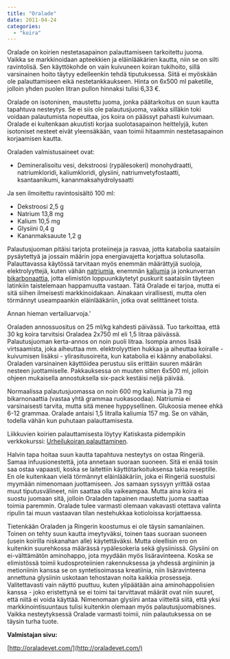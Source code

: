 ```yaml
---
title: "Oralade"
date: 2011-04-24
categories: 
  - "koira"
---
```


Oralade on koirien nestetasapainon palauttamiseen tarkoitettu juoma. Vaikka se markkinoidaan apteekkien ja eläinlääkärien kautta, niin se on silti ravintolisä. Sen käyttökohde on vain kuivuneen koiran tukihoito, sillä varsinainen hoito täytyy edelleenkin tehdä tiputuksessa. Siitä ei myöskään ole palauttamiseen eikä nestetankkaukseen. Hinta on 6x500 ml paketille, jolloin yhden puolen litran pullon hinnaksi tulisi 6,33 €.

<!--more-->

Oralade on isotoninen, maustettu juoma, jonka päätarkoitus on suun kautta tapahtuva nesteytys. Se ei siis ole palautusjuoma, vaikka silläkin toki voidaan palautumista nopeuttaa, jos koira on päässyt pahasti kuivumaan. Oralade ei kuitenkaan akuutisti korjaa suolotasapainon heittelyjä, kuten isotoniset nesteet eivät yleensäkään, vaan toimii hitaammin nestetasapainon korjaamisen kautta.

Oraladen valmistusaineet ovat:

- Demineralisoitu vesi, dekstroosi (rypälesokeri) monohydraatti, natriumkloridi, kaliumkloridi, glysiini, natriumvetyfostaatti, ksantaanikumi, kananmaksahydrolysaatti

Ja sen ilmoitettu ravintosisältö 100 ml:

- Dekstroosi 2,5 g
- Natrium 13,8 mg
- Kalium 10,5 mg
- Glysiini 0,4 g
- Kananmaksauute 1,2 g

Palautusjuoman pitäisi tarjota proteiineja ja rasvaa, jotta katabolia saataisiin pysäytettyä ja jossain määrin jopa energiavajetta korjattua solutasolla. Palauttavassa käytössä tarvitaan myös enemmän määrättyjä suoloja, elektrolyyttejä, kuten vähän [natriumia](https://www.katiska.eu/tieto/koira-tarve-mineraali/natrium/), enemmän [kaliumia](https://www.katiska.eu/tieto/koira-tarve-mineraali/kalium/) ja jonkunverran [bikarbonaattia](https://www.katiska.eu/tieto/palauttaminen/veren-puskurit-bikarbonaatti/), jotta elimistön loppuunkäytetyt puskurit saataisiin täyteen latinkiin taistelemaan happamuutta vastaan. Tätä Oralade ei tarjoa, mutta ei sitä siihen ilmeisesti markkinoidakaan. Ainakaan virallisesti, mutta olen törmännyt useampaankin eläinlääkäriin, jotka ovat selittäneet toista.

Annan hieman vertailuarvoja.'

Oraladen annossuositus on 25 ml/kg kahdesti päivässä. Tuo tarkoittaa, että 30 kg koira tarvitsisi Oraladea 2x750 ml eli 1,5 litraa päivässä. Palautusjuoman kerta-annos on noin puoli litraa. Isompia annos lisää virtsaamista, joka aiheuttaa mm. elektrolyyttien hukkaa ja aiheuttaa koiralle - kuivumisen lisäksi - ylirasitusoireita, kun katabolia ei käänny anaboliaksi. Oraladen varsinainen käyttöidea perustuu siis erittäin suuren määrän nesteen juottamiselle. Pakkauksessa on muuten sitten 6x500 ml, jolloin ohjeen mukaisella annostuksella six-pack kestäisi neljä päivää.

Normaalissa palautusjuomassa on noin 600 mg kaliumia ja 73 mg bikarnonaattia (vastaa yhtä grammaa ruokasoodaa). Natriumia ei varsinaisesti tarvita, mutta sitä menee hyppysellinen. Glukoosia menee ehkä 6-12 grammaa. Oralade antaisi 1,5 litralla kaliumia 157 mg. Se on vähän, todella vähän kun puhutaan palauttamisesta.

Liikkuvien koirien palauttamisesta löytyy Katiskasta pidempikin verkkokurssi: [Urheilukoiran palauttaminen](https://www.katiska.eu/tieto/palauttaminen/urheileva-koira-ja-palauttaminen/).

Halvin tapa hoitaa suun kautta tapahtuva nesteytys on ostaa Ringeriä. Samaa infuusionestettä, jota annetaan suoraan suoneen. Sitä ei enää tosin saa ostaa vapaasti, koska se laitettiin käyttötarkoituksensa takia reseptille. En ole kuitenkaan vielä törmännyt eläinlääkäriin, joka ei Ringeriä suostuisi myymään nimenomaan juottamiseen. Jos samaan syssyyn yrittää ostaa muut tiputusvälineet, niin saattaa olla vaikeampaa. Mutta aina koira ei suostu juomaan sitä, jolloin Oraladen tapainen maustettu juoma saattaa toimia paremmin. Oralade tulee varmasti olemaan vakavasti otettava valinta ripulin tai muun vastaavan tilan nestehukkaa kotioloissa korjattaessa.

Tietenkään Oraladen ja Ringerin koostumus ei ole täysin samanlainen. Toinen on tehty suun kautta imeytyväksi, toinen taas suoraan suoneen (usein koirilla niskanahan alle) käytettäväksi. Mutta oleellisin ero on kuitenkin suurehkossa määrässä rypälesokeria sekä glysiinissä. Glysiini on ei-välttämätön aminohappo, jota myydään myös lisäravinteena. Koska se elimistössä toimii kudosproteiinien rakennuksessa ja yhdessä arginiinin ja metioniinin kanssa se on syntetisoimassa kreatiinia, niin lisäravinteena annettuna glysiinin uskotaan tehostavan noita kaikkia prosesseja. Valitettavasti vain näyttö puuttuu, kuten ylipäätään aina aminohappolisien kanssa - joko eristettynä se ei toimi tai tarvittavat määrät ovat niin suuret, että niitä ei voida käyttää. Nimenomaan glysiini antaa viitteitä siitä, että yksi markkinointisuuntaus tulisi kuitenkin olemaan myös palautusjuomabisnes. Vaikka nesteytyksessä Oralade varmasti toimii, niin palautuksessa on se täysin turha tuote.

**Valmistajan sivu:**

[http://oraladevet.com/](http://oraladevet.com/)

